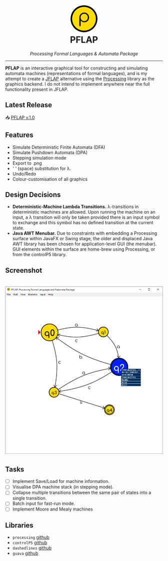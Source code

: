 <h1 align="center">
  <a href="https://github.com/micycle1/PFLAP">
  <img src="src/data/icon.png" alt="PFLAP"/></a><br>
PFLAP
</h1>

<p align="center"><em>Processing Formal Languages & Automata Package</em></p>

---

**PFLAP** is an interactive graphical tool for constructing and simulating automata machines (representations of formal languages), and is my attempt to create a [JFLAP](http://www.jflap.org/) alternative using the [Processing](https://processing.org/) library as the graphics backend. I do not intend to implement anywhere near the full functionality present in JFLAP.

## Latest Release

:inbox_tray: [PFLAP v.1.0](https://github.com/micycle1/PFLAP/releases)

## Features
* Simulate Deterministic Finite Automata (DFA)
* Simulate Pushdown Automata (DPA)
* Stepping simulation mode
* Export to .png
* ' ' (space) substitution for λ.
* Undo/Redo
* Colour-customisation of all graphics

## Design Decisions
* **Deterministic-Machine Lambda Transitions.** λ-transitions in deterministic machines are allowed. Upon running the machine on an input, a λ transition will only be taken provided there is an input symbol to exchange and this symbol has no defined transition at the current state.
* **Java AWT Menubar.** Due to constraints with embedding a Processing surface within JavaFX or Swing stage, the older and displaced Java AWT library has been chosen for application-level GUI (the menubar). GUI elements within the surface are home-brew using Processing, or from the controlP5 library.

## Screenshot
<h1 align="center">
<img src="/assets/screen.PNG"/>
</h1>

## Tasks
- [ ] Implement Save/Load for machine information.
- [ ] Visualise DPA machine stack (in stepping mode).
- [ ] Collapse multiple transitions between the same pair of states into a single transition.
- [ ] Batch input for fast-run mode.
- [ ] Implement Moore and Mealy machines

## Libraries
- `processing` [github](https://github.com/processing/processing)
- `controlP5` [github](https://github.com/sojamo/controlp5)
- `dashedlines` [github](https://github.com/garciadelcastillo/-dashed-lines-for-processing-)
- `guava` [github](https://github.com/google/guava)
